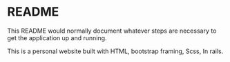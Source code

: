 # README

This README would normally document whatever steps are necessary to get the
application up and running.

This is a personal website built with HTML, bootstrap framing, Scss, In rails.
